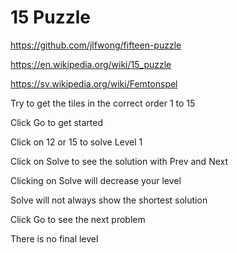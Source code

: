 # 15 Puzzle

https://github.com/jlfwong/fifteen-puzzle

https://en.wikipedia.org/wiki/15_puzzle

https://sv.wikipedia.org/wiki/Femtonspel

Try to get the tiles in the correct order 1 to 15

Click Go to get started

Click on 12 or 15 to solve Level 1

Click on Solve to see the solution with Prev and Next

Clicking on Solve will decrease your level

Solve will not always show the shortest solution

Click Go to see the next problem

There is no final level